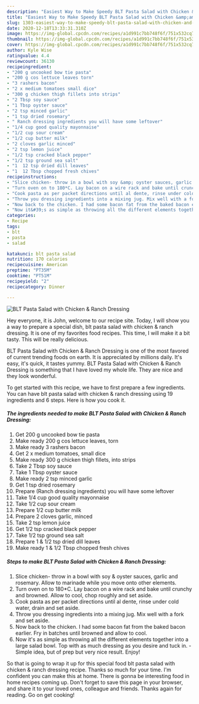 ```yaml
---
description: "Easiest Way to Make Speedy BLT Pasta Salad with Chicken &amp;amp; Ranch Dressing"
title: "Easiest Way to Make Speedy BLT Pasta Salad with Chicken &amp;amp; Ranch Dressing"
slug: 1303-easiest-way-to-make-speedy-blt-pasta-salad-with-chicken-and-amp-ranch-dressing
date: 2020-12-18T13:33:31.310Z
image: https://img-global.cpcdn.com/recipes/a1d991c7bb748f6f/751x532cq70/blt-pasta-salad-with-chicken-ranch-dressing-recipe-main-photo.jpg
thumbnail: https://img-global.cpcdn.com/recipes/a1d991c7bb748f6f/751x532cq70/blt-pasta-salad-with-chicken-ranch-dressing-recipe-main-photo.jpg
cover: https://img-global.cpcdn.com/recipes/a1d991c7bb748f6f/751x532cq70/blt-pasta-salad-with-chicken-ranch-dressing-recipe-main-photo.jpg
author: Kyle Wise
ratingvalue: 4.4
reviewcount: 36130
recipeingredient:
- "200 g uncooked bow tie pasta"
- "200 g cos lettuce leaves torn"
- "3 rashers bacon"
- "2 x medium tomatoes small dice"
- "300 g chicken thigh fillets into strips"
- "2 Tbsp soy sauce"
- "1 Tbsp oyster sauce"
- "2 tsp minced garlic"
- "1 tsp dried rosemary"
- " Ranch dressing ingredients you will have some leftover"
- "1/4 cup good quality mayonnaise"
- "1/2 cup sour cream"
- "1/2 cup butter milk"
- "2 cloves garlic minced"
- "2 tsp lemon juice"
- "1/2 tsp cracked black pepper"
- "1/2 tsp ground sea salt"
- "1  12 tsp dried dill leaves"
- "1  12 Tbsp chopped fresh chives"
recipeinstructions:
- "Slice chicken- throw in a bowl with soy &amp; oyster sauces, garlic and rosemary. Allow to marinade while you move onto other elements."
- "Turn oven on to 180*C. Lay bacon on a wire rack and bake until crunchy and browned. Allow to cool, chop roughly and set aside."
- "Cook pasta as per packet directions until al dente, rinse under cold water, drain and set aside."
- "Throw you dressing ingredients into a mixing jug. Mix well with a fork and set aside."
- "Now back to the chicken. I had some bacon fat from the baked bacon earlier. Fry in batches until browned and allow to cool."
- "Now it&#39;s as simple as throwing all the different elements together into a large salad bowl. Top with as much dressing as you desire and tuck in. Simple idea, but of prep but very nice result. Enjoy!"
categories:
- Recipe
tags:
- blt
- pasta
- salad

katakunci: blt pasta salad 
nutrition: 170 calories
recipecuisine: American
preptime: "PT35M"
cooktime: "PT51M"
recipeyield: "2"
recipecategory: Dinner

---
```



![BLT Pasta Salad with Chicken &amp; Ranch Dressing](https://img-global.cpcdn.com/recipes/a1d991c7bb748f6f/751x532cq70/blt-pasta-salad-with-chicken-ranch-dressing-recipe-main-photo.jpg)

Hey everyone, it is John, welcome to our recipe site. Today, I will show you a way to prepare a special dish, blt pasta salad with chicken &amp; ranch dressing. It is one of my favorites food recipes. This time, I will make it a bit tasty. This will be really delicious.



BLT Pasta Salad with Chicken &amp; Ranch Dressing is one of the most favored of current trending foods on earth. It is appreciated by millions daily. It's easy, it's quick, it tastes yummy. BLT Pasta Salad with Chicken &amp; Ranch Dressing is something that I have loved my whole life. They are nice and they look wonderful.


To get started with this recipe, we have to first prepare a few ingredients. You can have blt pasta salad with chicken &amp; ranch dressing using 19 ingredients and 6 steps. Here is how you cook it.

<!--inarticleads1-->

##### The ingredients needed to make BLT Pasta Salad with Chicken &amp; Ranch Dressing:

1. Get 200 g uncooked bow tie pasta
1. Make ready 200 g cos lettuce leaves, torn
1. Make ready 3 rashers bacon
1. Get 2 x medium tomatoes, small dice
1. Make ready 300 g chicken thigh fillets, into strips
1. Take 2 Tbsp soy sauce
1. Take 1 Tbsp oyster sauce
1. Make ready 2 tsp minced garlic
1. Get 1 tsp dried rosemary
1. Prepare  (Ranch dressing ingredients) you will have some leftover
1. Take 1/4 cup good quality mayonnaise
1. Take 1/2 cup sour cream
1. Prepare 1/2 cup butter milk
1. Prepare 2 cloves garlic, minced
1. Take 2 tsp lemon juice
1. Get 1/2 tsp cracked black pepper
1. Take 1/2 tsp ground sea salt
1. Prepare 1 &amp; 1/2 tsp dried dill leaves
1. Make ready 1 &amp; 1/2 Tbsp chopped fresh chives




<!--inarticleads2-->

##### Steps to make BLT Pasta Salad with Chicken &amp; Ranch Dressing:

1. Slice chicken- throw in a bowl with soy &amp; oyster sauces, garlic and rosemary. Allow to marinade while you move onto other elements.
1. Turn oven on to 180*C. Lay bacon on a wire rack and bake until crunchy and browned. Allow to cool, chop roughly and set aside.
1. Cook pasta as per packet directions until al dente, rinse under cold water, drain and set aside.
1. Throw you dressing ingredients into a mixing jug. Mix well with a fork and set aside.
1. Now back to the chicken. I had some bacon fat from the baked bacon earlier. Fry in batches until browned and allow to cool.
1. Now it&#39;s as simple as throwing all the different elements together into a large salad bowl. Top with as much dressing as you desire and tuck in. - Simple idea, but of prep but very nice result. Enjoy!




So that is going to wrap it up for this special food blt pasta salad with chicken &amp; ranch dressing recipe. Thanks so much for your time. I'm confident you can make this at home. There is gonna be interesting food in home recipes coming up. Don't forget to save this page in your browser, and share it to your loved ones, colleague and friends. Thanks again for reading. Go on get cooking!
